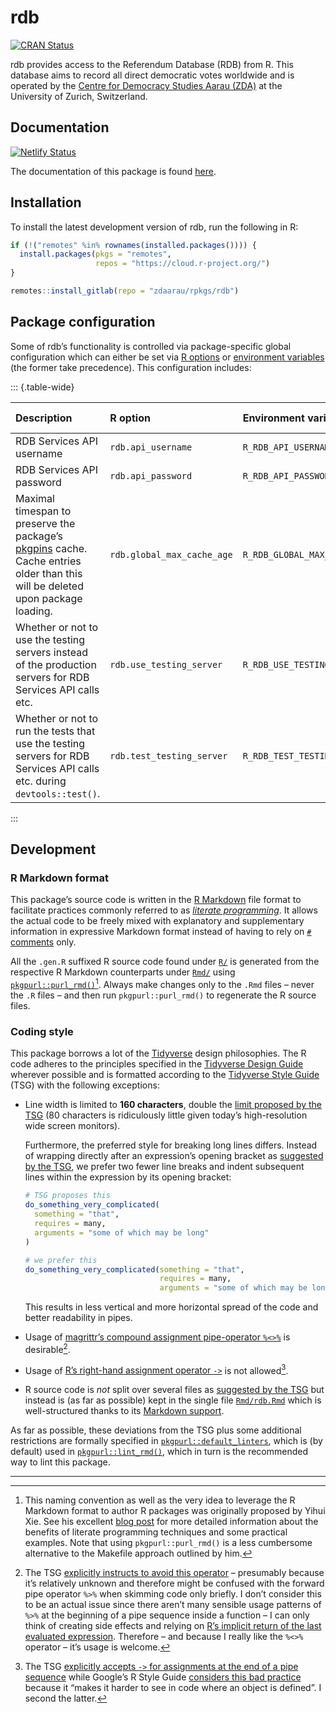 # rdb

<a href="https://cran.r-project.org/package=rdb" class="pkgdown-release"><img src="https://r-pkg.org/badges/version/rdb" alt="CRAN Status" /></a>

rdb provides access to the Referendum Database (RDB) from R. This database aims to record all direct democratic votes worldwide and is operated by the [Centre for Democracy Studies Aarau (ZDA)](https://www.zdaarau.ch/en/) at the University of Zurich, Switzerland.

## Documentation

[![Netlify Status](https://api.netlify.com/api/v1/badges/a8c23b19-d831-4621-81a8-0a5a346c3df9/deploy-status)](https://app.netlify.com/sites/rdb-rpkg-dev/deploys)

The documentation of this package is found [here](https://rdb.rpkg.dev).

## Installation

To install the latest development version of rdb, run the following in R:

``` r
if (!("remotes" %in% rownames(installed.packages()))) {
  install.packages(pkgs = "remotes",
                   repos = "https://cloud.r-project.org/")
}

remotes::install_gitlab(repo = "zdaarau/rpkgs/rdb")
```

## Package configuration

Some of rdb’s functionality is controlled via package-specific global configuration which can either be set via [R options](https://rdrr.io/r/base/options.html) or [environment variables](https://en.wikipedia.org/wiki/Environment_variable) (the former take precedence). This configuration includes:

::: {.table-wide}

| **Description**                                                                                                                                            | **R option**               | **Environment variable**     | **Default value** |
|:-----------------------------------------------------------------------------------------------------------------------------------------------------------|:---------------------------|:-----------------------------|:------------------|
| RDB Services API username                                                                                                                                  | `rdb.api_username`         | `R_RDB_API_USERNAME`         |                   |
| RDB Services API password                                                                                                                                  | `rdb.api_password`         | `R_RDB_API_PASSWORD`         |                   |
| Maximal timespan to preserve the package’s [pkgpins](https://pkgpins.rpkg.dev/) cache. Cache entries older than this will be deleted upon package loading. | `rdb.global_max_cache_age` | `R_RDB_GLOBAL_MAX_CACHE_AGE` | `"30 days"`       |
| Whether or not to use the testing servers instead of the production servers for RDB Services API calls etc.                                                | `rdb.use_testing_server`   | `R_RDB_USE_TESTING_SERVER`   | `FALSE`           |
| Whether or not to run the tests that use the testing servers for RDB Services API calls etc. during `devtools::test()`.                                    | `rdb.test_testing_server`  | `R_RDB_TEST_TESTING_SERVER`  | `FALSE`           |

:::

## Development

### R Markdown format

This package’s source code is written in the [R Markdown](https://rmarkdown.rstudio.com/) file format to facilitate practices commonly referred to as [*literate programming*](https://en.wikipedia.org/wiki/Literate_programming). It allows the actual code to be freely mixed with explanatory and supplementary information in expressive Markdown format instead of having to rely on [`#` comments](https://cran.r-project.org/doc/manuals/r-release/R-lang.html#Comments) only.

All the `.gen.R` suffixed R source code found under [`R/`](https://gitlab.com/zdaarau/rpkgs/rdb/-/tree/master/R/) is generated from the respective R Markdown counterparts under [`Rmd/`](https://gitlab.com/zdaarau/rpkgs/rdb/-/tree/master/Rmd/) using [`pkgpurl::purl_rmd()`](https://pkgpurl.rpkg.dev/dev/reference/purl_rmd.html)[^1]. Always make changes only to the `.Rmd` files – never the `.R` files – and then run `pkgpurl::purl_rmd()` to regenerate the R source files.

### Coding style

This package borrows a lot of the [Tidyverse](https://www.tidyverse.org/) design philosophies. The R code adheres to the principles specified in the [Tidyverse Design Guide](https://principles.tidyverse.org/) wherever possible and is formatted according to the [Tidyverse Style Guide](https://style.tidyverse.org/) (TSG) with the following exceptions:

-   Line width is limited to **160 characters**, double the [limit proposed by the TSG](https://style.tidyverse.org/syntax.html#long-lines) (80 characters is ridiculously little given today’s high-resolution wide screen monitors).

    Furthermore, the preferred style for breaking long lines differs. Instead of wrapping directly after an expression’s opening bracket as [suggested by the TSG](https://style.tidyverse.org/syntax.html#long-lines), we prefer two fewer line breaks and indent subsequent lines within the expression by its opening bracket:

    ``` r
    # TSG proposes this
    do_something_very_complicated(
      something = "that",
      requires = many,
      arguments = "some of which may be long"
    )

    # we prefer this
    do_something_very_complicated(something = "that",
                                  requires = many,
                                  arguments = "some of which may be long")
    ```

    This results in less vertical and more horizontal spread of the code and better readability in pipes.

-   Usage of [magrittr’s compound assignment pipe-operator `%<>%`](https://magrittr.tidyverse.org/reference/compound.html) is desirable[^2].

-   Usage of [R’s right-hand assignment operator `->`](https://rdrr.io/r/base/assignOps.html) is not allowed[^3].

-   R source code is *not* split over several files as [suggested by the TSG](https://style.tidyverse.org/package-files.html) but instead is (as far as possible) kept in the single file [`Rmd/rdb.Rmd`](https://gitlab.com/zdaarau/rpkgs/rdb/-/tree/master/Rmd/rdb.Rmd) which is well-structured thanks to its [Markdown support](#r-markdown-format).

As far as possible, these deviations from the TSG plus some additional restrictions are formally specified in [`pkgpurl::default_linters`](https://pkgpurl.rpkg.dev/reference/default_linters), which is (by default) used in [`pkgpurl::lint_rmd()`](https://pkgpurl.rpkg.dev/reference/lint_rmd), which in turn is the recommended way to lint this package.

---

[^1]: This naming convention as well as the very idea to leverage the R Markdown format to author R packages was originally proposed by Yihui Xie. See his excellent [blog post](https://yihui.name/rlp/) for more detailed information about the benefits of literate programming techniques and some practical examples. Note that using `pkgpurl::purl_rmd()` is a less cumbersome alternative to the Makefile approach outlined by him.

[^2]: The TSG [explicitly instructs to avoid this operator](https://style.tidyverse.org/pipes.html#assignment-2) – presumably because it’s relatively unknown and therefore might be confused with the forward pipe operator `%>%` when skimming code only briefly. I don’t consider this to be an actual issue since there aren’t many sensible usage patterns of `%>%` at the beginning of a pipe sequence inside a function – I can only think of creating side effects and relying on [R’s implicit return of the last evaluated expression](https://rdrr.io/r/base/function.html). Therefore – and because I really like the `%<>%` operator – it’s usage is welcome.

[^3]: The TSG [explicitly accepts `->` for assignments at the end of a pipe sequence](https://style.tidyverse.org/pipes.html#assignment-2) while Google’s R Style Guide [considers this bad practice](https://google.github.io/styleguide/Rguide.html#right-hand-assignment) because it “makes it harder to see in code where an object is defined”. I second the latter.
